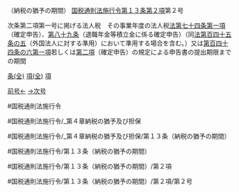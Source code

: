 （納税の猶予の期間）
[国税通則法施行令第１３条第２項](国税通則法施行＿令＿第１３条第２項)第２号

次条第二項第一号に掲げる法人税　その事業年度の法人税[法第七十四条第一項](国税通則法＿＿＿＿＿第７４条第１項)（確定申告）、[第八十九条](国税通則法施行＿令＿第８９条第１項)（退職年金等積立金に係る確定申告）（同[法第百四十五条の五](国税通則法＿＿＿＿＿第１４５条の５第１項)（外国法人に対する準用）において準用する場合を含む。）又は[第百四十四条の六第一項](国税通則法施行＿令＿第１４４条の６第１項)若しくは[第二項](国税通則法施行＿令＿第１３条第２項)（確定申告）の規定による申告書の提出期限までの期間

[条(全)](国税通則法施行＿令＿第１３条_.md)    [項(全)](国税通則法施行＿令＿第１３条第２項_.md)    [項](国税通則法施行＿令＿第１３条第２項.md)

[前号←](国税通則法施行＿令＿第１３条第２項第１号.md)    [→次号](国税通則法施行＿令＿第１３条第２項第３号.md)

#国税通則法施行令

#国税通則法施行令/_第４章納税の猶予及び担保

#国税通則法施行令/_第４章納税の猶予及び担保/第１３条（納税の猶予の期間）

#国税通則法施行令/第１３条（納税の猶予の期間）

#国税通則法施行令/第１３条（納税の猶予の期間）/第２項

#国税通則法施行令/第１３条（納税の猶予の期間）/第２項/第２号

